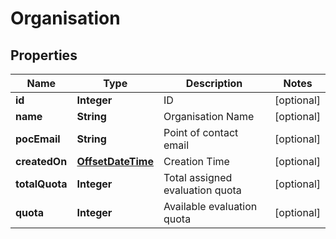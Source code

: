 
# Organisation

## Properties
Name | Type | Description | Notes
------------ | ------------- | ------------- | -------------
**id** | **Integer** | ID |  [optional]
**name** | **String** | Organisation Name |  [optional]
**pocEmail** | **String** | Point of contact email |  [optional]
**createdOn** | [**OffsetDateTime**](OffsetDateTime.md) | Creation Time |  [optional]
**totalQuota** | **Integer** | Total assigned evaluation quota |  [optional]
**quota** | **Integer** | Available evaluation quota |  [optional]



